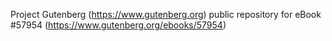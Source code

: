 Project Gutenberg (https://www.gutenberg.org) public repository for
eBook #57954 (https://www.gutenberg.org/ebooks/57954)
